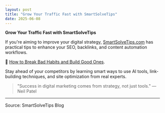 ```yaml
---
layout: post
title: "Grow Your Traffic Fast with SmartSolveTips"
date: 2025-06-08
---
```


**Grow Your Traffic Fast with SmartSolveTips**

If you're aiming to improve your digital strategy, [SmartSolveTips.com](https://www.smartsolvetips.com/) has practical tips to enhance your SEO, backlinks, and content automation workflows.

🔗 [How to Break Bad Habits and Build Good Ones](https://www.smartsolvetips.com/how-to-break-bad-habits-and-build-good-ones/).

Stay ahead of your competitors by learning smart ways to use AI tools, link-building techniques, and site optimization from real experts.

> "Success in digital marketing comes from strategy, not just tools." — Neil Patel

---
Source: SmartSolveTips Blog
